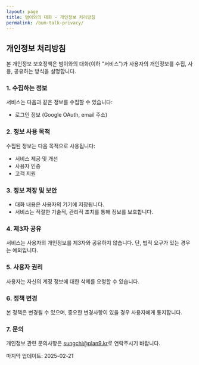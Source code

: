 ```yaml
---
layout: page
title: 범이와의 대화 - 개인정보 처리방침
permalink: /bum-talk-privacy/
---
```


## 개인정보 처리방침

본 개인정보 보호정책은 범이와의 대화(이하 "서비스")가 사용자의 개인정보를 수집, 사용, 공유하는 방식을 설명합니다.

### 1. 수집하는 정보

서비스는 다음과 같은 정보를 수집할 수 있습니다:
- 로그인 정보 (Google OAuth, email 주소)

### 2. 정보 사용 목적

수집된 정보는 다음 목적으로 사용됩니다:
- 서비스 제공 및 개선
- 사용자 인증
- 고객 지원

### 3. 정보 저장 및 보안

- 대화 내용은 사용자의 기기에 저장됩니다.
- 서비스는 적절한 기술적, 관리적 조치를 통해 정보를 보호합니다.

### 4. 제3자 공유

서비스는 사용자의 개인정보를 제3자와 공유하지 않습니다. 단, 법적 요구가 있는 경우는 예외입니다.

### 5. 사용자 권리

사용자는 자신의 계정 정보에 대한 삭제를 요청할 수 있습니다.

### 6. 정책 변경

본 정책은 변경될 수 있으며, 중요한 변경사항이 있을 경우 사용자에게 통지합니다.

### 7. 문의

개인정보 관련 문의사항은 <sungchi@plan9.kr>로 연락주시기 바랍니다.

마지막 업데이트: 2025-02-21
